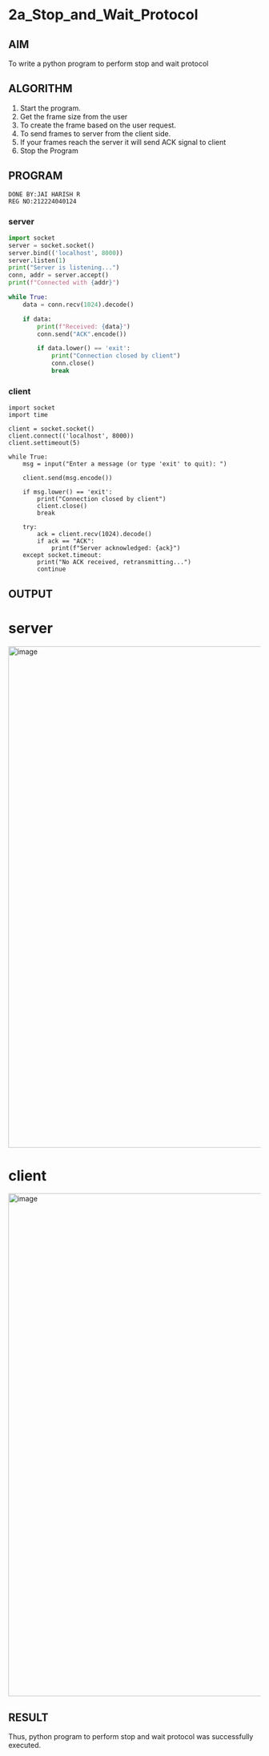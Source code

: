 # 2a_Stop_and_Wait_Protocol
## AIM 
To write a python program to perform stop and wait protocol
## ALGORITHM
1. Start the program.
2. Get the frame size from the user
3. To create the frame based on the user request.
4. To send frames to server from the client side.
5. If your frames reach the server it will send ACK signal to client
6. Stop the Program
## PROGRAM
```
DONE BY:JAI HARISH R
REG NO:212224040124
```
### server 
```python
import socket
server = socket.socket()
server.bind(('localhost', 8000))
server.listen(1)
print("Server is listening...")
conn, addr = server.accept()
print(f"Connected with {addr}")

while True:
    data = conn.recv(1024).decode()

    if data:
        print(f"Received: {data}")
        conn.send("ACK".encode())

        if data.lower() == 'exit':  
            print("Connection closed by client")
            conn.close()
            break

```
### client 
```pyhton
import socket
import time

client = socket.socket()
client.connect(('localhost', 8000))
client.settimeout(5)  

while True:
    msg = input("Enter a message (or type 'exit' to quit): ")

    client.send(msg.encode())  

    if msg.lower() == 'exit':  
        print("Connection closed by client")
        client.close()
        break

    try:
        ack = client.recv(1024).decode()
        if ack == "ACK":
            print(f"Server acknowledged: {ack}")
    except socket.timeout:
        print("No ACK received, retransmitting...")
        continue  
```
## OUTPUT

# server
<img width="1559" height="1001" alt="image" src="https://github.com/user-attachments/assets/5f9f65b6-4009-4d6b-8e0f-77554e2f1423" />

# client

<img width="1538" height="1004" alt="image" src="https://github.com/user-attachments/assets/0c38f9a9-750f-4fa5-9154-848786ee10ed" />

## RESULT


Thus, python program to perform stop and wait protocol was successfully executed.
